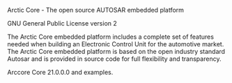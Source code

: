 Arctic Core - The open source AUTOSAR embedded platform


GNU General Public License version 2


The Arctic Core embedded platform includes a
complete set of features needed when building
an Electronic Control Unit for the automotive
market. The Arctic Core embedded platform is
based on the open industry standard Autosar and
is provided in source code for full flexibility and
transparency.

Arccore Core 21.0.0.0 and examples.

